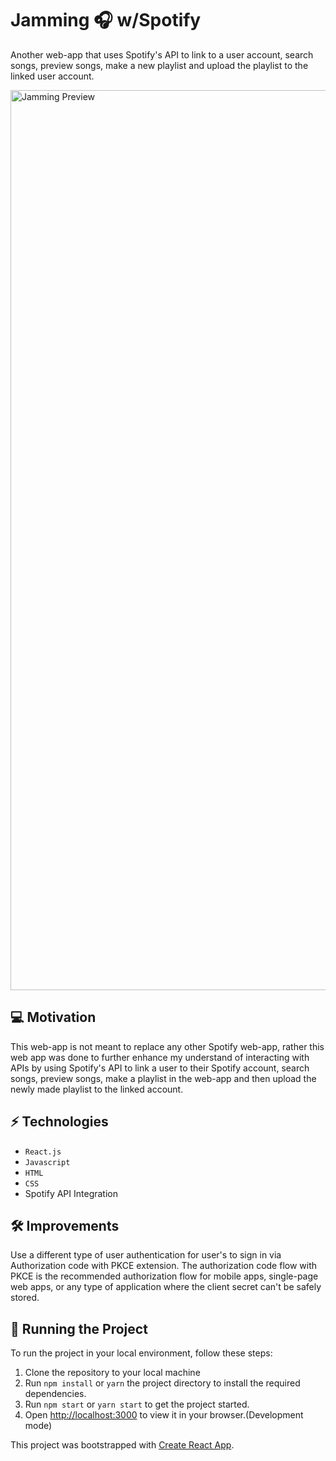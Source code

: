 # Jamming 🎧 w/Spotify

Another web-app that uses Spotify's API to link to a user account, search songs, preview songs, make a new playlist and upload the playlist to the linked user account. 

<img width="1440" alt="Jamming Preview" src="https://github.com/kekedezha/jamming_pp/assets/105559393/6924e7f4-3337-4ac7-8dcc-10a417389181">

## 💻 Motivation 

This web-app is not meant to replace any other Spotify web-app, rather this web app was done to further enhance my understand of interacting with APIs by using Spotify's API to link a user to their Spotify account, search songs, preview songs, make a playlist in the web-app and then upload the newly made playlist to the linked account. 

## ⚡️ Technologies
- `React.js`
- `Javascript`
- `HTML`
- `CSS`
- Spotify API Integration
  
## 🛠️ Improvements 

Use a different type of user authentication for user's to sign in via Authorization code with PKCE extension. The authorization code flow with PKCE is the recommended authorization flow for mobile apps, single-page web apps, or any type of application where the client secret can't be safely stored. 

## 🚦 Running the Project

To run the project in your local environment, follow these steps:

1. Clone the repository to your local machine
2. Run `npm install` or `yarn` the project directory to install the required dependencies.
3. Run `npm start` or `yarn start` to get the project started.
4. Open [http://localhost:3000](http://localhost:3000) to view it in your browser.(Development mode)



This project was bootstrapped with [Create React App](https://github.com/facebook/create-react-app).


